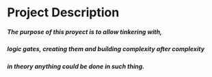 # Project Description
##### The purpose of this proyect is to allow tinkering with, 
##### logic gates, creating them and building complexity after complexity 
##### in theory anything could be done in such thing.